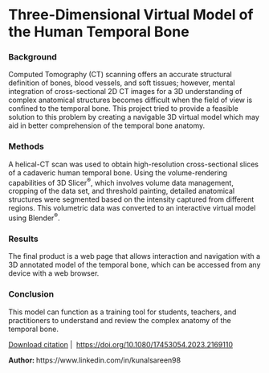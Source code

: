 # Three-Dimensional Virtual Model of the Human Temporal Bone

<h3>Background </h3><p>Computed Tomography (CT) scanning offers an accurate structural definition of bones, blood vessels, and soft tissues; however, mental integration of cross-sectional 2D CT images for a 3D understanding of complex anatomical structures becomes difficult when the field of view is confined to the temporal bone. This project tried to provide a feasible solution to this problem by creating a navigable 3D virtual model which may aid in better comprehension of the temporal bone anatomy.</p>
<h3>Methods </h3><p>A helical-CT scan was used to obtain high-resolution cross-sectional slices of a cadaveric human temporal bone. Using the volume-rendering capabilities of 3D Slicer<sup>®</sup>, which involves volume data management, cropping of the data set, and threshold painting, detailed anatomical structures were segmented based on the intensity captured from different regions. This volumetric data was converted to an interactive virtual model using Blender<sup>®</sup>.</p>
<h3>Results </h3><p>The final product is a web page that allows interaction and navigation with a 3D annotated model of the temporal bone, which can be accessed from any device with a web browser.</p>
<h3>Conclusion </h3><p>This model can function as a training tool for students, teachers, and practitioners to understand and review the complex anatomy of the temporal bone.</p>
<a href="/action/showCitFormats?doi=10.1080%2F17453054.2023.2169110&amp;area=0000000000000001"><i aria-hidden="true"></i>Download citation</a> |  
<a href="https://doi.org/10.1080/17453054.2023.2169110"><i style="margin: 0 0.25rem 0 0" aria-hidden="true"></i>https://doi.org/10.1080/17453054.2023.2169110</a>

<p><b>Author: </b> https://www.linkedin.com/in/kunalsareen98 </p>
